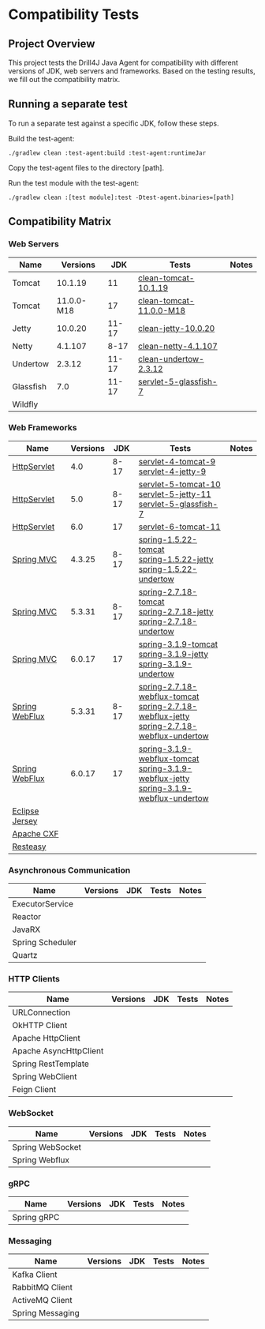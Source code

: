 # Compatibility Tests

## Project Overview

This project tests the Drill4J Java Agent for compatibility with different versions of JDK, web servers and frameworks.
Based on the testing results, we fill out the compatibility matrix.

## Running a separate test
To run a separate test against a specific JDK, follow these steps.

Build the test-agent:
```
./gradlew clean :test-agent:build :test-agent:runtimeJar
```

Copy the test-agent files to the directory [path].

Run the test module with the test-agent:
```
./gradlew clean :[test module]:test -Dtest-agent.binaries=[path]
```


## Compatibility Matrix

### Web Servers

| Name      | Versions   | JDK   | Tests                                                | Notes |
|-----------|------------|-------|------------------------------------------------------|-------|
| Tomcat    | 10.1.19    | 11    | [clean-tomcat-10.1.19](./clean-tomcat-10.1.19)       |       |
| Tomcat    | 11.0.0-M18 | 17    | [clean-tomcat-11.0.0-M18](./clean-tomcat-11.0.0-M18) |       |
| Jetty     | 10.0.20    | 11-17 | [clean-jetty-10.0.20](./clean-jetty-10.0.20)         |       |
| Netty     | 4.1.107    | 8-17  | [clean-netty-4.1.107](./clean-netty-4.1.107)         |       |
| Undertow  | 2.3.12     | 11-17 | [clean-undertow-2.3.12](./clean-undertow-2.3.12)     |       |
| Glassfish | 7.0        | 11-17 | [servlet-5-glassfish-7](./servlet-5-glassfish-7)                                                     |       |
| Wildfly   |            |       |                                                      |       |

### Web Frameworks

| Name                                                                                 | Versions | JDK  | Tests                                                                                                                                                                                                  | Notes |
|--------------------------------------------------------------------------------------|----------|------|--------------------------------------------------------------------------------------------------------------------------------------------------------------------------------------------------------|-------|
| [HttpServlet](https://jakarta.ee/specifications/servlet/)                            | 4.0      | 8-17 | [servlet-4-tomcat-9](./servlet-4-tomcat-9)<br/>[servlet-4-jetty-9](./servlet-4-jetty-9)                                                                                                                |       |
| [HttpServlet](https://jakarta.ee/specifications/servlet/)                            | 5.0      | 8-17 | [servlet-5-tomcat-10](./servlet-5-tomcat-10)<br/>[servlet-5-jetty-11](./servlet-5-jetty-11)<br/>[servlet-5-glassfish-7](./servlet-5-glassfish-7)                                                       |       |
| [HttpServlet](https://jakarta.ee/specifications/servlet/)                            | 6.0      | 17   | [servlet-6-tomcat-11](./servlet-6-tomcat-11)                                                                                                                                                           |       |
| [Spring MVC](https://docs.spring.io/spring-framework/reference/web/webmvc.html)      | 4.3.25   | 8-17 | [spring-1.5.22-tomcat](./spring-1.5.22-tomcat)<br/>[spring-1.5.22-jetty](./spring-1.5.22-jetty)<br/>[spring-1.5.22-undertow](./spring-1.5.22-undertow)                                                 |       |
| [Spring MVC](https://docs.spring.io/spring-framework/reference/web/webmvc.html)      | 5.3.31   | 8-17 | [spring-2.7.18-tomcat](./spring-2.7.18-tomcat)<br/>[spring-2.7.18-jetty](./spring-2.7.18-jetty)<br/>[spring-2.7.18-undertow](./spring-2.7.18-undertow)                                                 |       |
| [Spring MVC](https://docs.spring.io/spring-framework/reference/web/webmvc.html)      | 6.0.17   | 17   | [spring-3.1.9-tomcat](./spring-3.1.9-tomcat)<br/>[spring-3.1.9-jetty](./spring-3.1.9-jetty)<br/>[spring-3.1.9-undertow](./spring-3.1.9-undertow)                                                       |       |
| [Spring WebFlux](https://docs.spring.io/spring-framework/reference/web/webflux.html) | 5.3.31   | 8-17 | [spring-2.7.18-webflux-tomcat](./spring-2.7.18-webflux-tomcat)<br/>[spring-2.7.18-webflux-jetty](./spring-2.7.18-webflux-jetty)<br/>[spring-2.7.18-webflux-undertow](./spring-2.7.18-webflux-undertow) |       |
| [Spring WebFlux](https://docs.spring.io/spring-framework/reference/web/webflux.html) | 6.0.17   | 17   | [spring-3.1.9-webflux-tomcat](./spring-3.1.9-webflux-tomcat)<br/>[spring-3.1.9-webflux-jetty](./spring-3.1.9-webflux-jetty)<br/>[spring-3.1.9-webflux-undertow](./spring-3.1.9-webflux-undertow)       |       |   
| [Eclipse Jersey](https://eclipse-ee4j.github.io/jersey/)                             |          |      |                                                                                                                                                                                                        |       |
| [Apache CXF](https://cxf.apache.org/)                                                |          |      |                                                                                                                                                                                                        |       |
| [Resteasy](https://resteasy.dev/)                                                    |          |      |                                                                                                                                                                                                        |       |

### Asynchronous Communication

| Name              | Versions | JDK | Tests | Notes |
|-------------------|----------|-----|-------|-------|
| ExecutorService   |          |     |       |       |
| Reactor           |          |     |       |       |
| JavaRX            |          |     |       |       |
| Spring Scheduler  |          |     |       |       |
| Quartz            |          |     |       |       |

### HTTP Clients

| Name                   | Versions | JDK | Tests | Notes |
|------------------------|----------|-----|-------|-------|
| URLConnection          |          |     |       |       |
| OkHTTP Client          |          |     |       |       |
| Apache HttpClient      |          |     |       |       |
| Apache AsyncHttpClient |          |     |       |       |
| Spring RestTemplate    |          |     |       |       |
| Spring WebClient       |          |     |       |       |
| Feign Client           |          |     |       |       |

### WebSocket

| Name             | Versions | JDK | Tests | Notes |
|------------------|----------|-----|-------|-------|
| Spring WebSocket |          |     |       |       |
| Spring Webflux   |          |     |       |       |

### gRPC

| Name             | Versions | JDK | Tests | Notes |
|------------------|----------|-----|-------|-------|
| Spring gRPC      |          |     |       |       |

### Messaging

| Name             | Versions | JDK | Tests | Notes |
|------------------|----------|-----|-------|-------|
| Kafka Client     |          |     |       |       |
| RabbitMQ Client  |          |     |       |       |
| ActiveMQ Client  |          |     |       |       |
| Spring Messaging |          |     |       |       |
